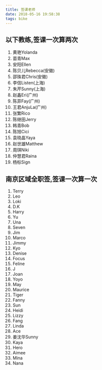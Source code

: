 ```yaml
---
title: 签课老师
date: 2018-05-16 19:58:38
tags: bike
---
```



## 以下教练,签课一次算两次

1. 黄艳Yolanda
2. 苗青Max
3. 安阳Ellen
4. 陈贝儿Rebecca(安徽)
5. 邵珠君Chris(安徽)
6. 李信Listen(上海)
7. 朱芹Sunny(上海)
8. 赵鑫Eri(广州)
9. 陈菲Fay(广州)
11. 王君AnjuLa(广州)
12. 张繁Rico
13. 陈继田Jerry
14. 韩青Bob
15. 陈旭Cici
17. 袁晓晶Yaya
18. 赵世雄Matthew
19. 周琪Niki
20. 仲慧君Raina
21. 杨标Sign

## 南京区域全职签,签课一次算一次

1. Terry
2. Leo
3. Loki
4. D.K
5. Harry
7. Yu
8. Una
9. Seven
10. Jim
11. Marco
12. Jimmy
13. Kyo
14. Denise
15. Focus
16. Feline
17. J
18. Joan
19. Yoyo
20. May
21. Maurice
23. Tiger
24. Fanny
25. Sun
26. Heidi
28. Lizzy
29. Fang
30. Linda
31. Ace
32. 姜沈华Sunny
33. Kaya
34. Hero
35. Aimee
36. Mina
37. Nana
